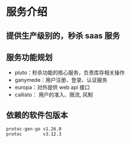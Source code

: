 # 服务介绍
## 提供生产级别的，秒杀 saas 服务

## 服务功能规划
- pluto：秒杀功能的核心服务，负责库存相关操作
- ganymede：用户注册、登录、认证服务
- europa：对外提供 web api 接口
- callisto： 用户的准入、限流, 风制

## 依赖的软件包版本
```shell
protoc-gen-go v1.26.0
protoc        v3.12.3
```
